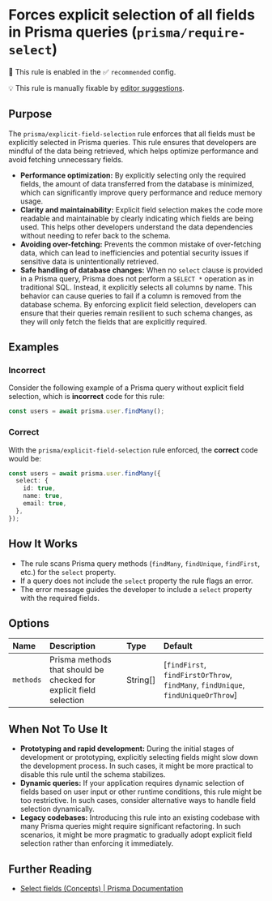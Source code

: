 # Forces explicit selection of all fields in Prisma queries (`prisma/require-select`)

💼 This rule is enabled in the ✅ `recommended` config.

💡 This rule is manually fixable by [editor suggestions](https://eslint.org/docs/latest/use/core-concepts#rule-suggestions).

<!-- end auto-generated rule header -->
## Purpose

The `prisma/explicit-field-selection` rule enforces that all fields must be explicitly selected in Prisma queries. This rule ensures that developers are mindful of the data being retrieved, which helps optimize performance and avoid fetching unnecessary fields.

* **Performance optimization:** By explicitly selecting only the required fields, the amount of data transferred from the database is minimized, which can significantly improve query performance and reduce memory usage.
* **Clarity and maintainability:** Explicit field selection makes the code more readable and maintainable by clearly indicating which fields are being used. This helps other developers understand the data dependencies without needing to refer back to the schema.
* **Avoiding over-fetching:** Prevents the common mistake of over-fetching data, which can lead to inefficiencies and potential security issues if sensitive data is unintentionally retrieved.
* **Safe handling of database changes:** When no `select` clause is provided in a Prisma query, Prisma does not perform a `SELECT *` operation as in traditional SQL. Instead, it explicitly selects all columns by name. This behavior can cause queries to fail if a column is removed from the database schema. By enforcing explicit field selection, developers can ensure that their queries remain resilient to such schema changes, as they will only fetch the fields that are explicitly required.

## Examples

### Incorrect

Consider the following example of a Prisma query without explicit field selection, which is **incorrect** code for this rule:

```typescript
const users = await prisma.user.findMany();
```

### Correct

With the `prisma/explicit-field-selection` rule enforced, the **correct** code would be:

```typescript
const users = await prisma.user.findMany({
  select: {
    id: true,
    name: true,
    email: true,
  },
});
```

## How It Works

* The rule scans Prisma query methods (`findMany`, `findUnique`, `findFirst`, etc.) for the `select` property.
* If a query does not include the `select` property the rule flags an error.
* The error message guides the developer to include a `select` property with the required fields.

## Options

<!-- begin auto-generated rule options list -->

| Name      | Description                                                        | Type     | Default                                                                          |
| :-------- | :----------------------------------------------------------------- | :------- | :------------------------------------------------------------------------------- |
| `methods` | Prisma methods that should be checked for explicit field selection | String[] | [`findFirst`, `findFirstOrThrow`, `findMany`, `findUnique`, `findUniqueOrThrow`] |

<!-- end auto-generated rule options list -->

## When Not To Use It

* **Prototyping and rapid development:** During the initial stages of development or prototyping, explicitly selecting fields might slow down the development process. In such cases, it might be more practical to disable this rule until the schema stabilizes.
* **Dynamic queries:** If your application requires dynamic selection of fields based on user input or other runtime conditions, this rule might be too restrictive. In such cases, consider alternative ways to handle field selection dynamically.
* **Legacy codebases:** Introducing this rule into an existing codebase with many Prisma queries might require significant refactoring. In such scenarios, it might be more pragmatic to gradually adopt explicit field selection rather than enforcing it immediately.

## Further Reading

* [Select fields (Concepts) | Prisma Documentation](https://www.prisma.io/docs/orm/prisma-client/queries/select-fields)
